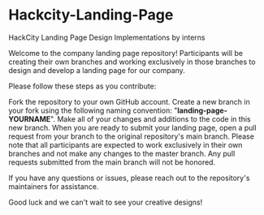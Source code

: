 # Hackcity-Landing-Page
HackCity Landing Page Design Implementations by interns

Welcome to the company landing page repository! Participants will be creating their own branches and working exclusively in those branches to design and develop a landing page for our company.

Please follow these steps as you contribute:

Fork the repository to your own GitHub account.
Create a new branch in your fork using the following naming convention: "**landing-page-YOURNAME**".
Make all of your changes and additions to the code in this new branch.
When you are ready to submit your landing page, open a pull request from your branch to the original repository's main branch.
Please note that all participants are expected to work exclusively in their own branches and not make any changes to the master branch. Any pull requests submitted from the main branch will not be honored.

If you have any questions or issues, please reach out to the repository's maintainers for assistance.

Good luck and we can't wait to see your creative designs!
